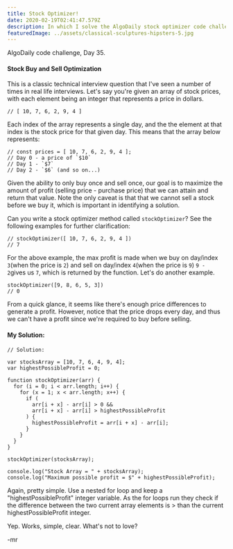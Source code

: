 ```yaml
---
title: Stock Optimizer!
date: 2020-02-19T02:41:47.579Z
description: In which I solve the AlgoDaily stock optimizer code challenge.
featuredImage: ../assets/classical-sculptures-hipsters-5.jpg
---
```

AlgoDaily code challenge, Day 35.

#### Stock Buy and Sell Optimization

This is a classic technical interview question that I've seen a number of times in real life interviews. Let's say you're given an array of stock prices, with each element being an integer that represents a price in dollars.

```
// [ 10, 7, 6, 2, 9, 4 ]
```

Each index of the array represents a single day, and the the element at that index is the stock price for that given day. This means that the array below represents:

```
// const prices = [ 10, 7, 6, 2, 9, 4 ];
// Day 0 - a price of `$10`
// Day 1 - `$7`
// Day 2 - `$6` (and so on...)
```

Given the ability to only buy once and sell once, our goal is to maximize the amount of profit (selling price - purchase price) that we can attain and return that value. Note the only caveat is that that we cannot sell a stock before we buy it, which is important in identifying a solution.

Can you write a stock optimizer method called `stockOptimizer`? See the following examples for further clarification:

```
// stockOptimizer([ 10, 7, 6, 2, 9, 4 ])
// 7
```

For the above example, the max profit is made when we buy on day/index `3`(when the price is `2`) and sell on day/index `4`(when the price is `9`) `9 - 2`gives us `7`, which is returned by the function. Let's do another example.

```
stockOptimizer([9, 8, 6, 5, 3])
// 0
```

From a quick glance, it seems like there's enough price differences to generate a profit. However, notice that the price drops every day, and thus we can't have a profit since we're required to buy before selling.

#### My Solution:

```
// Solution:

var stocksArray = [10, 7, 6, 4, 9, 4];
var highestPossibleProfit = 0;

function stockOptimizer(arr) {
  for (i = 0; i < arr.length; i++) {
    for (x = 1; x < arr.length; x++) {
      if (
        arr[i + x] - arr[i] > 0 &&
        arr[i + x] - arr[i] > highestPossibleProfit
      ) {
        highestPossibleProfit = arr[i + x] - arr[i];
      }
    }
  }
}

stockOptimizer(stocksArray);

console.log("Stock Array = " + stocksArray);
console.log("Maximum possible profit = $" + highestPossibleProfit);
```

Again, pretty simple. Use a nested for loop and keep a "highestPossibleProfit" integer variable. As the for loops run they check if the difference between the two current array elements is > than the current highestPossibleProfit integer.

Yep. Works, simple, clear. What's not to love?

\-mr
